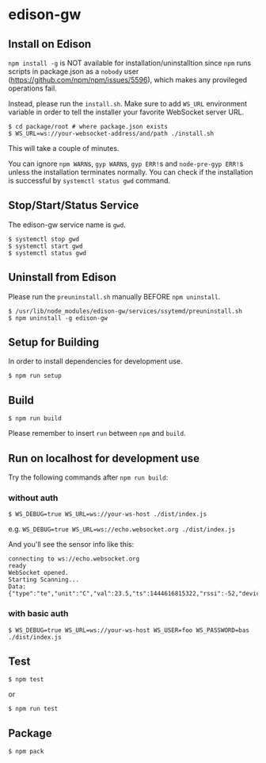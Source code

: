 edison-gw
===

## Install on Edison

`npm install -g` is NOT available for installation/uninstalltion since `npm` runs scripts in package.json as a `nobody` user (https://github.com/npm/npm/issues/5596), which makes any provileged operations fail.

Instead, please run the `install.sh`.
Make sure to add `WS_URL` environment variable in order to tell the installer your favorite WebSocket server URL.

```
$ cd package/root # where package.json exists
$ WS_URL=ws://your-websocket-address/and/path ./install.sh
```

This will take a couple of minutes.

You can ignore `npm WARN`s, `gyp WARN`s, `gyp ERR!`s and `node-pre-gyp ERR!`s unless the installation terminates normally. You can check if the installation is successful by `systemctl status gwd` command.

## Stop/Start/Status Service

The edison-gw service name is `gwd`.

```
$ systemctl stop gwd
$ systemctl start gwd
$ systemctl status gwd
```

## Uninstall from Edison

Please run the `preuninstall.sh` manually BEFORE `npm uninstall`.

```
$ /usr/lib/node_modules/edison-gw/services/ssytemd/preuninstall.sh
$ npm uninstall -g edison-gw
```

## Setup for Building

In order to install dependencies for development use.

```
$ npm run setup
```

## Build

```
$ npm run build
```

Please remember to insert `run` between `npm` and `build`.

## Run on localhost for development use

Try the following commands after `npm run build`:
### without auth
```
$ WS_DEBUG=true WS_URL=ws://your-ws-host ./dist/index.js
```

e.g. `WS_DEBUG=true WS_URL=ws://echo.websocket.org ./dist/index.js`

And you'll see the sensor info like this:
```
connecting to ws://echo.websocket.org
ready
WebSocket opened.
Starting Scanning...
Data:{"type":"te","unit":"C","val":23.5,"ts":1444616815322,"rssi":-52,"deviceUuid":"9999999990a93489c9678a35043759999"}
```

### with basic auth
```
$ WS_DEBUG=true WS_URL=ws://your-ws-host WS_USER=foo WS_PASSWORD=bas ./dist/index.js
```

## Test

```
$ npm test
```
or
```
$ npm run test
```

## Package

```
$ npm pack
```
